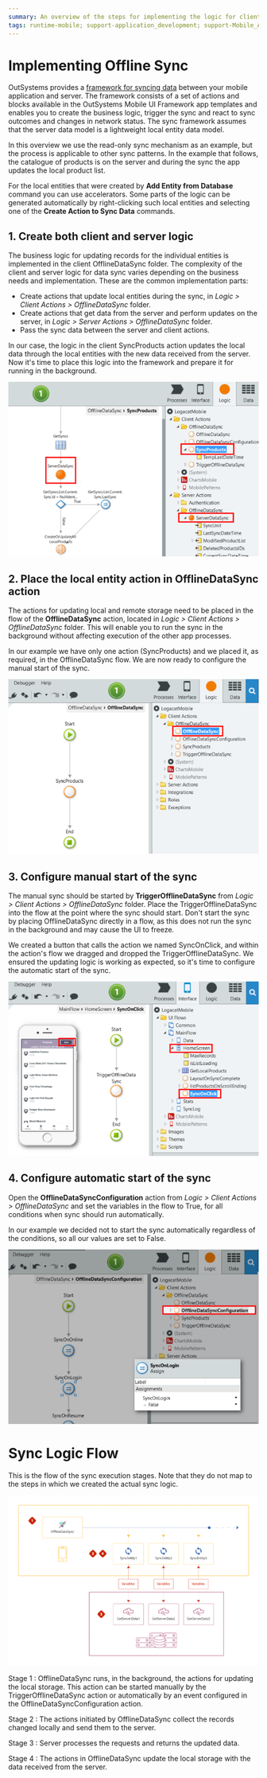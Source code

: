 ```yaml
---
summary: An overview of the steps for implementing the logic for client and server data exchange and the ways to tap into the sync framework.
tags: runtime-mobile; support-application_development; support-Mobile_Apps
---
```


# Implementing Offline Sync

OutSystems provides a [framework for syncing data](<sync-reference.md>) between your mobile application and server. The framework consists of a set of actions and blocks available in the OutSystems Mobile UI Framework app templates and enables you to create the business logic, trigger the sync and react to sync outcomes and changes in network status. The sync framework assumes that the server data model is a lightweight local entity data model.

In this overview we use the read-only sync mechanism as an example, but the process is applicable to other sync patterns. In the example that follows, the catalogue of products is on the server and during the sync the app updates the local product list.

For the local entities that were created by **Add Entity from Database** command you can use accelerators. Some parts of the logic can be generated automatically by right-clicking such local entities and selecting one of the **Create Action to Sync Data** commands.


## 1. Create both client and server logic

The business logic for updating records for the individual entities is implemented in the client OfflineDataSync folder. The complexity of the client and server logic for data sync varies depending on the business needs and implementation. These are the common implementation parts:

* Create actions that update local entities during the sync, in _Logic > Client Actions > OfflineDataSync_ folder.
* Create actions that get data from the server and perform updates on the server, in _Logic > Server Actions > OfflineDataSync_ folder.
* Pass the sync data between the server and client actions.

In our case, the logic in the client SyncProducts action updates the local data through the local entities with the new data received from the server. Now it's time to place this logic into the framework and prepare it for running in the background.

![](images/step-1-offline.png)

## 2. Place the local entity action in OfflineDataSync action

The actions for updating local and remote storage need to be placed in the flow of the **OfflineDataSync** action, located in _Logic > Client Actions > OfflineDataSync_ folder. This will enable you to run the sync in the background without affecting execution of the other app processes.

In our example we have only one action (SyncProducts) and we placed it, as required, in the OfflineDataSync flow. We are now ready to configure the manual start of the sync.

![](images/step-2-offline.png)

## 3. Configure manual start of the sync

The manual sync should be started by **TriggerOfflineDataSync** from _Logic > Client Actions > OfflineDataSync_ folder. Place the TriggerOfflineDataSync into the flow at the point where the sync should start. Don't start the sync by placing OfflineDataSync directly in a flow, as this does not run the sync in the background and may cause the UI to freeze.

We created a button that calls the action we named SyncOnClick, and within the action's flow we dragged and dropped the TriggerOfflineDataSync. We ensured the updating logic is working as expected, so it's time to configure the automatic start of the sync.

![](images/step-3-offline.png)

## 4. Configure automatic start of the sync

Open the **OfflineDataSyncConfiguration** action from _Logic > Client Actions > OfflineDataSync_ and set the variables in the flow to True, for all conditions when sync should run automatically.

In our example we decided not to start the sync automatically regardless of the conditions, so all our values are set to False.

![](images/step-4-offline.png)

# Sync Logic Flow

This is the flow of the sync execution stages. Note that they do not map to the steps in which we created the actual sync logic.

![](images/sync-stages.png)

Stage 1
:   OfflineDataSync runs, in the background, the actions for updating the local storage. This action can be started manually by the TriggerOfflineDataSync action or automatically by an event configured in the OfflineDataSyncConfiguration action. 

Stage 2
:   The actions initiated by OfflineDataSync collect the records changed locally and send them to the server.

Stage 3
:   Server processes the requests and returns the updated data. 

Stage 4
:   The actions in OfflineDataSync update the local storage with the data received from the server.
